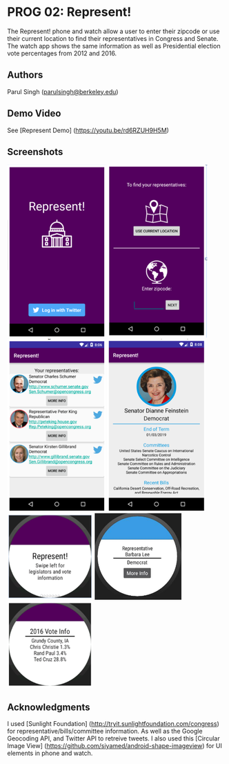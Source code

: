 # PROG 02: Represent!

The Represent! phone and watch allow a user to enter their zipcode or use their current location to find their representatives in Congress and Senate. The watch app shows the same information as well as Presidential election vote percentages from 2012 and 2016. 

## Authors

Parul Singh ([parulsingh@berkeley.edu](mailto:parulsingh@berkeley.edu))

## Demo Video

See [Represent Demo] (https://youtu.be/rd6RZUH9H5M)

## Screenshots

<img src="screenshots/pic1.png" height="400" alt="Screenshot"/>
<img src="screenshots/pic2.png" height="400" alt="Screenshot"/>
<img src="screenshots/pic3.png" height="400" alt="Screenshot"/>
<img src="screenshots/pic4.png" height="400" alt="Screenshot"/>
<img src="screenshots/pic5.png" height="200" alt="Screenshot"/>
<img src="screenshots/pic6.jpg" height="200" alt="Screenshot"/>
<img src="screenshots/pic7.png" height="200" alt="Screenshot"/>

## Acknowledgments
I used [Sunlight Foundation] (http://tryit.sunlightfoundation.com/congress) for representative/bills/committee information.
As well as the Google Geocoding API, and Twitter API to retreive tweets. 
I also used this [Circular Image View] (https://github.com/siyamed/android-shape-imageview) for UI elements in phone and watch. 
